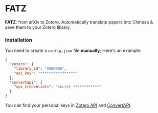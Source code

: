 # FATZ

**FATZ**: from arXiv to Zotero. Automatically translate papers into Chinese & save them to your Zotero library.

### Installation

You need to create a `config.json` file **manually**;
Here's an example:

```json
{
  "zotero": {
    "library_id": "0000000",
    "api_key": "****************"
  },
  "convertapi": {
    "api_credentials": "secret_************"
  }
}
```

You can find your personal keys in [Zotero API](https://www.zotero.org/settings/security) and [ConvertAPI](https://www.convertapi.com/a/api/html-to-pdf).
